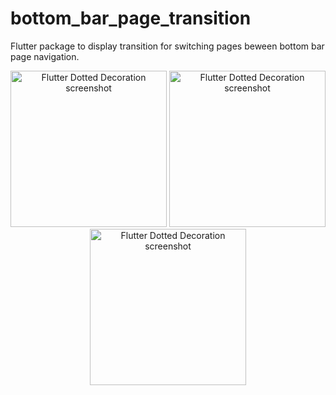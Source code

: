# bottom_bar_page_transition

Flutter package to display transition for switching pages beween bottom bar page navigation.



<p align="center">
  <img src="https://github.com/mdalameen/bottom_bar_page_transition/blob/master/assets/circular.gif?raw=true" width="250" alt="Flutter Dotted Decoration screenshot">
  <img src="https://github.com/mdalameen/bottom_bar_page_transition/blob/master/assets/slide.gif?raw=true" width="250" alt="Flutter Dotted Decoration screenshot">
  <img src="https://github.com/mdalameen/bottom_bar_page_transition/blob/master/assets/fade.gif?raw=true" width="250" alt="Flutter Dotted Decoration screenshot">
</p>